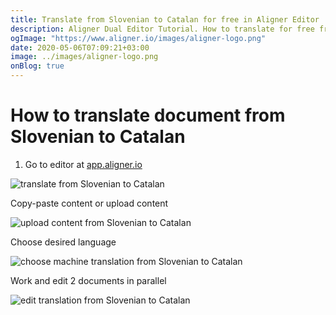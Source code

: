 ```yaml
---
title: Translate from Slovenian to Catalan for free in Aligner Editor
description: Aligner Dual Editor Tutorial. How to translate for free from Slovenian to Catalan. Aligner is multilingual document management platform. 
ogImage: "https://www.aligner.io/images/aligner-logo.png"
date: 2020-05-06T07:09:21+03:00
image: ../images/aligner-logo.png
onBlog: true
---
```


# How to translate document from Slovenian to Catalan

1. Go to editor at [app.aligner.io](https://app.aligner.io "Aligner App web page")

![translate from Slovenian to Catalan](../aligner-blank-editor.png "translate from Slovenian to Catalan")

Copy-paste content or upload content

![upload content from Slovenian to Catalan](../aligner-uploaded-document.png "upload content from Slovenian to Catalan")

Choose desired language

![choose machine translation from Slovenian to Catalan](../aligner-language-dropdown.png "choose machine translation from Slovenian to Catalan")

Work and edit 2 documents in parallel

![edit translation from Slovenian to Catalan](../aligner-double-sitded-editor.png "edit translation from Slovenian to Catalan")


